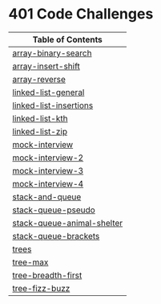# 401 Code Challenges

|Table of Contents|
|-----------------|
|[array-binary-search](./code-challenges/array-binary-search/README.md)|
|[array-insert-shift](./code-challenges/array-insert-shift/README.md)|
|[array-reverse](./code-challenges/array-reverse/README.md)|
|[linked-list-general](./code-challenges/linked-list-general/README.md)|
|[linked-list-insertions](./code-challenges/linked-list-insertions/README.md)|
|[linked-list-kth](./code-challenges/linked-list-kth/README.md)|
|[linked-list-zip](./code-challenges/linked-list-zip/README.md)|
|[mock-interview](./code-challenges/mock-interview/README.md)|
|[mock-interview-2](./code-challenges/mock-interview-2/README.md)|
|[mock-interview-3](./code-challenges/mock-interview-3/README.md)|
|[mock-interview-4](./code-challenges/mock-interview-4/README.md)|
|[stack-and-queue](./code-challenges/stack-and-queue/README.md)|
|[stack-queue-pseudo](./code-challenges/stack-queue-pseudo/README.md)|
|[stack-queue-animal-shelter](./code-challenges/stack-queue-animal-shelter/README.md)|
|[stack-queue-brackets](./code-challenges/stack-queue-brackets/README.md)|
|[trees](./code-challenges/trees/README.md)|
|[tree-max](./code-challenges/tree-max/README.md)|
|[tree-breadth-first](./code-challenges/tree-breadth-first/README.md)|
|[tree-fizz-buzz](./code-challenges/tree-fizz-buzz/README.md)|
